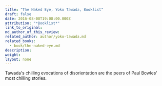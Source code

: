 ```yaml
---
title: "The Naked Eye, Yoko Tawada, Booklist"
draft: false
date: 2016-08-08T19:08:00.000Z
attribution: "*Booklist*"
link_to_original:
nd_author_of_this_review:
related_author: author/yoko-tawada.md
related_books:
  - book/the-naked-eye.md
description:
weight:
layout: none
---
```

Tawada's chilling evocations of disorientation are the peers of Paul Bowles' most chilling stories.

